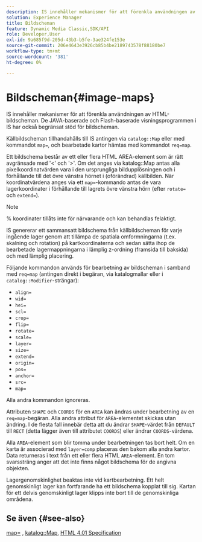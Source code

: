 ```yaml
---
description: IS innehåller mekanismer för att förenkla användningen av HTML-bildscheman. De JAVA-baserade och Flash-baserade visningsprogrammen i IS har också begränsat stöd för bildscheman.
solution: Experience Manager
title: Bildscheman
feature: Dynamic Media Classic,SDK/API
role: Developer,User
exl-id: 9a685f9d-205d-43b3-b5fe-3ae324fe153e
source-git-commit: 206e4643e3926cb85b4be2189743578f88180be7
workflow-type: tm+mt
source-wordcount: '381'
ht-degree: 0%

---
```


# Bildscheman{#image-maps}

IS innehåller mekanismer för att förenkla användningen av HTML-bildscheman. De JAVA-baserade och Flash-baserade visningsprogrammen i IS har också begränsat stöd för bildscheman.

Källbildscheman tillhandahålls till IS antingen via `catalog::Map` eller med kommandot `map=`, och bearbetade kartor hämtas med kommandot `req=map`.

Ett bildschema består av ett eller flera HTML AREA-element som är rätt avgränsade med &#39;&lt;&#39; och &#39;>&#39;. Om det anges via katalog::Map antas alla pixelkoordinatvärden vara i den ursprungliga bildupplösningen och i förhållande till det övre vänstra hörnet i (oförändrad) källbilden. När koordinatvärdena anges via ett `map=`-kommando antas de vara lagerkoordinater i förhållande till lagrets övre vänstra hörn (efter `rotate=` och `extend=`).

>[!NOTE]
>
>% koordinater tillåts inte för närvarande och kan behandlas felaktigt.

IS genererar ett sammansatt bildschema från källbildscheman för varje ingående lager genom att tillämpa de spatiala omformningarna (t.ex. skalning och rotation) på kartkoordinaterna och sedan sätta ihop de bearbetade lagermappningarna i lämplig z-ordning (framsida till baksida) och med lämplig placering.

Följande kommandon används för bearbetning av bildscheman i samband med `req=map` (antingen direkt i begäran, via katalogmallar eller i `catalog::Modifier`-strängar):

* `align=`
* `wid=`
* `hei=`
* `scl=`
* `crop=`
* `flip=`
* `rotate=`
* `scale=`
* `layer=`
* `size=`
* `extend=`
* `origin=`
* `pos=`
* `anchor=`
* `src=`
* `map=`

Alla andra kommandon ignoreras.

Attributen `SHAPE` och `COORDS` för en `AREA` kan ändras under bearbetning av en `req=map`-begäran. Alla andra attribut för `AREA`-elementet skickas utan ändring. I de flesta fall innebär detta att du ändrar `SHAPE`-värdet från `DEFAULT` till `RECT` (detta lägger även till attributet `COORDS`) eller ändrar `COORDS`-värdena.

Alla `AREA`-element som blir tomma under bearbetningen tas bort helt. Om en karta är associerad med `layer=comp` placeras den bakom alla andra kartor. Data returneras i text från ett eller flera HTML `AREA`-element. En tom svarssträng anger att det inte finns något bildschema för de angivna objekten.

Lagergenomskinlighet beaktas inte vid kartbearbetning. Ett helt genomskinligt lager kan fortfarande ha ett bildschema kopplat till sig. Kartan för ett delvis genomskinligt lager klipps inte bort till de genomskinliga områdena.

## Se även {#see-also}

[map=](../../../../../is-api/http-ref/image-serving-api-ref/c-http-protocol-reference/c-command-reference/r-map.md#reference-8f96545f196b4b7caa616e15c2363f06) ,  [katalog::Map](/help/aem-is-ir-api/is-api/image-catalog/image-serving-api-ref/c-image-catalog-reference/c-image-svg-data-reference/c-image-data-reference/r-map-cat.md),  [HTML 4.01 Specification](http://www.w3.org/TR/html401/)
